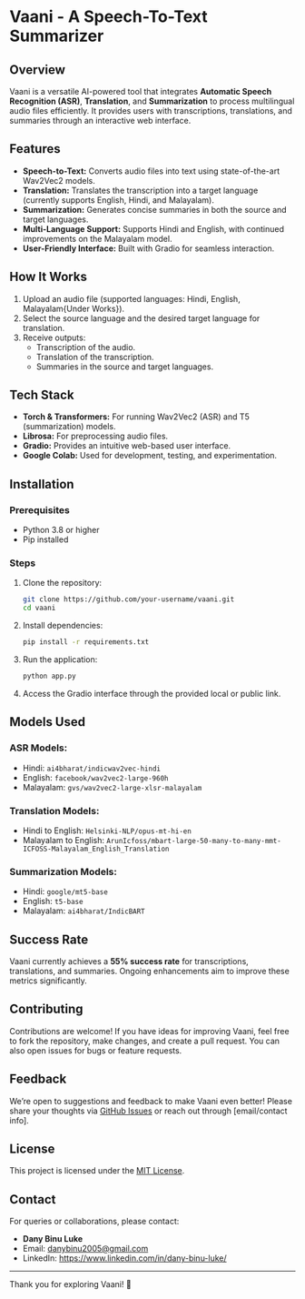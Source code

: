 # Vaani - A Speech-To-Text Summarizer

## Overview
Vaani is a versatile AI-powered tool that integrates **Automatic Speech Recognition (ASR)**, **Translation**, and **Summarization** to process multilingual audio files efficiently. It provides users with transcriptions, translations, and summaries through an interactive web interface.

## Features
- **Speech-to-Text:** Converts audio files into text using state-of-the-art Wav2Vec2 models.
- **Translation:** Translates the transcription into a target language (currently supports English, Hindi, and Malayalam).
- **Summarization:** Generates concise summaries in both the source and target languages.
- **Multi-Language Support:** Supports Hindi and English, with continued improvements on the Malayalam model.
- **User-Friendly Interface:** Built with Gradio for seamless interaction.

## How It Works
1. Upload an audio file (supported languages: Hindi, English, Malayalam{Under Works}).
2. Select the source language and the desired target language for translation.
3. Receive outputs:
   - Transcription of the audio.
   - Translation of the transcription.
   - Summaries in the source and target languages.

## Tech Stack
- **Torch & Transformers:** For running Wav2Vec2 (ASR) and T5 (summarization) models.
- **Librosa:** For preprocessing audio files.
- **Gradio:** Provides an intuitive web-based user interface.
- **Google Colab:** Used for development, testing, and experimentation.

## Installation
### Prerequisites
- Python 3.8 or higher
- Pip installed

### Steps
1. Clone the repository:
   ```bash
   git clone https://github.com/your-username/vaani.git
   cd vaani
   ```
2. Install dependencies:
   ```bash
   pip install -r requirements.txt
   ```
3. Run the application:
   ```bash
   python app.py
   ```
4. Access the Gradio interface through the provided local or public link.

## Models Used
### ASR Models:
- Hindi: `ai4bharat/indicwav2vec-hindi`
- English: `facebook/wav2vec2-large-960h`
- Malayalam: `gvs/wav2vec2-large-xlsr-malayalam`

### Translation Models:
- Hindi to English: `Helsinki-NLP/opus-mt-hi-en`
- Malayalam to English: `ArunIcfoss/mbart-large-50-many-to-many-mmt-ICFOSS-Malayalam_English_Translation`

### Summarization Models:
- Hindi: `google/mt5-base`
- English: `t5-base`
- Malayalam: `ai4bharat/IndicBART`

## Success Rate
Vaani currently achieves a **55% success rate** for transcriptions, translations, and summaries. Ongoing enhancements aim to improve these metrics significantly.

## Contributing
Contributions are welcome! If you have ideas for improving Vaani, feel free to fork the repository, make changes, and create a pull request. You can also open issues for bugs or feature requests.

## Feedback
We’re open to suggestions and feedback to make Vaani even better! Please share your thoughts via [GitHub Issues](#) or reach out through [email/contact info].

## License
This project is licensed under the [MIT License](LICENSE).

## Contact
For queries or collaborations, please contact:
- **Dany Binu Luke**
- Email: danybinu2005@gmail.com
- LinkedIn: https://www.linkedin.com/in/dany-binu-luke/

---
Thank you for exploring Vaani! 🚀

